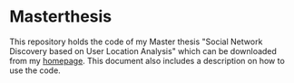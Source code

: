 # Masterthesis

This repository holds the code of my Master thesis "Social Network Discovery based on User Location Analysis" which can be downloaded from my [homepage](https://www.soelke.de/files/masterthesis_sebastian_oelke.pdf). This document also includes a description on how to use the code.
